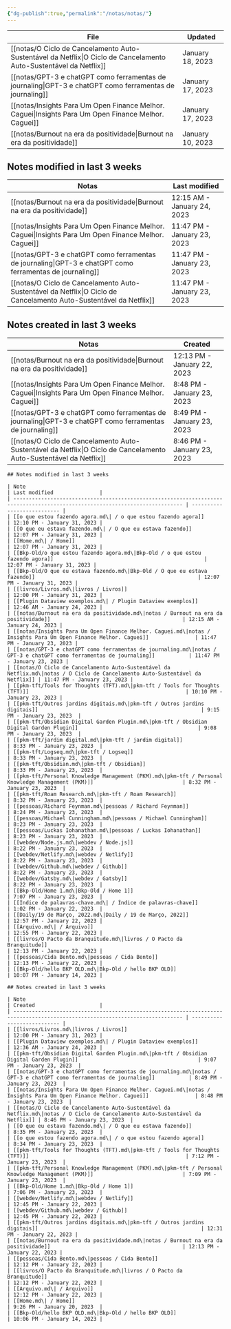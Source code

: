 ```yaml
---
{"dg-publish":true,"permalink":"/notas/notas/"}
---
```



| File                                                                                                                  | Updated          |
| --------------------------------------------------------------------------------------------------------------------- | ---------------- |
| [[notas/O Ciclo de Cancelamento Auto-Sustentável da Netflix\|O Ciclo de Cancelamento Auto-Sustentável da Netflix]] | January 18, 2023 |
| [[notas/GPT-3 e chatGPT como ferramentas de journaling\|GPT-3 e chatGPT como ferramentas de journaling]]           | January 17, 2023 |
| [[notas/Insights Para Um Open Finance Melhor. Caguei\|Insights Para Um Open Finance Melhor. Caguei]]               | January 17, 2023 |
| [[notas/Burnout na era da positividade\|Burnout na era da positividade]]                                           | January 10, 2023 |



## Notes modified in last 3 weeks

| Notas                                                                                                                 | Last modified               |
| --------------------------------------------------------------------------------------------------------------------- | --------------------------- |
| [[notas/Burnout na era da positividade\|Burnout na era da positividade]]                                           | 12:15 AM - January 24, 2023 |
| [[notas/Insights Para Um Open Finance Melhor. Caguei\|Insights Para Um Open Finance Melhor. Caguei]]               | 11:47 PM - January 23, 2023 |
| [[notas/GPT-3 e chatGPT como ferramentas de journaling\|GPT-3 e chatGPT como ferramentas de journaling]]           | 11:47 PM - January 23, 2023 |
| [[notas/O Ciclo de Cancelamento Auto-Sustentável da Netflix\|O Ciclo de Cancelamento Auto-Sustentável da Netflix]] | 11:47 PM - January 23, 2023 |



## Notes created in last 3 weeks

| Notas                                                                                                                 | Created                     |
| --------------------------------------------------------------------------------------------------------------------- | --------------------------- |
| [[notas/Burnout na era da positividade\|Burnout na era da positividade]]                                           | 12:13 PM - January 22, 2023 |
| [[notas/Insights Para Um Open Finance Melhor. Caguei\|Insights Para Um Open Finance Melhor. Caguei]]               | 8:48 PM - January 23, 2023  |
| [[notas/GPT-3 e chatGPT como ferramentas de journaling\|GPT-3 e chatGPT como ferramentas de journaling]]           | 8:49 PM - January 23, 2023  |
| [[notas/O Ciclo de Cancelamento Auto-Sustentável da Netflix\|O Ciclo de Cancelamento Auto-Sustentável da Netflix]] | 8:46 PM - January 23, 2023  |







````
## Notes modified in last 3 weeks

| Note                                                                                                                          | Last modified               |
| ----------------------------------------------------------------------------------------------------------------------------- | --------------------------- |
| [[o que estou fazendo agora.md\| / o que estou fazendo agora]]                                                                | 12:10 PM - January 31, 2023 |
| [[O que eu estava fazendo.md\| / O que eu estava fazendo]]                                                                    | 12:07 PM - January 31, 2023 |
| [[Home.md\| / Home]]                                                                                                          | 12:07 PM - January 31, 2023 |
| [[Bkp-Old/o que estou fazendo agora.md\|Bkp-Old / o que estou fazendo agora]]                                                 | 12:07 PM - January 31, 2023 |
| [[Bkp-Old/O que eu estava fazendo.md\|Bkp-Old / O que eu estava fazendo]]                                                     | 12:07 PM - January 31, 2023 |
| [[livros/Livros.md\|livros / Livros]]                                                                                         | 12:00 PM - January 31, 2023 |
| [[Plugin Dataview exemplos.md\| / Plugin Dataview exemplos]]                                                                  | 12:46 AM - January 24, 2023 |
| [[notas/Burnout na era da positividade.md\|notas / Burnout na era da positividade]]                                           | 12:15 AM - January 24, 2023 |
| [[notas/Insights Para Um Open Finance Melhor. Caguei.md\|notas / Insights Para Um Open Finance Melhor. Caguei]]               | 11:47 PM - January 23, 2023 |
| [[notas/GPT-3 e chatGPT como ferramentas de journaling.md\|notas / GPT-3 e chatGPT como ferramentas de journaling]]           | 11:47 PM - January 23, 2023 |
| [[notas/O Ciclo de Cancelamento Auto-Sustentável da Netflix.md\|notas / O Ciclo de Cancelamento Auto-Sustentável da Netflix]] | 11:47 PM - January 23, 2023 |
| [[pkm-tft/Tools for Thoughts (TFT).md\|pkm-tft / Tools for Thoughts (TFT)]]                                                   | 10:10 PM - January 23, 2023 |
| [[pkm-tft/Outros jardins digitais.md\|pkm-tft / Outros jardins digitais]]                                                     | 9:15 PM - January 23, 2023  |
| [[pkm-tft/Obsidian Digital Garden Plugin.md\|pkm-tft / Obsidian Digital Garden Plugin]]                                       | 9:08 PM - January 23, 2023  |
| [[pkm-tft/jardim digital.md\|pkm-tft / jardim digital]]                                                                       | 8:33 PM - January 23, 2023  |
| [[pkm-tft/Logseq.md\|pkm-tft / Logseq]]                                                                                       | 8:33 PM - January 23, 2023  |
| [[pkm-tft/Obsidian.md\|pkm-tft / Obsidian]]                                                                                   | 8:33 PM - January 23, 2023  |
| [[pkm-tft/Personal Knowledge Management (PKM).md\|pkm-tft / Personal Knowledge Management (PKM)]]                             | 8:32 PM - January 23, 2023  |
| [[pkm-tft/Roam Research.md\|pkm-tft / Roam Research]]                                                                         | 8:32 PM - January 23, 2023  |
| [[pessoas/Richard Feynman.md\|pessoas / Richard Feynman]]                                                                     | 8:24 PM - January 23, 2023  |
| [[pessoas/Michael Cunningham.md\|pessoas / Michael Cunningham]]                                                               | 8:23 PM - January 23, 2023  |
| [[pessoas/Luckas Iohanathan.md\|pessoas / Luckas Iohanathan]]                                                                 | 8:23 PM - January 23, 2023  |
| [[webdev/Node.js.md\|webdev / Node.js]]                                                                                       | 8:22 PM - January 23, 2023  |
| [[webdev/Netlify.md\|webdev / Netlify]]                                                                                       | 8:22 PM - January 23, 2023  |
| [[webdev/Github.md\|webdev / Github]]                                                                                         | 8:22 PM - January 23, 2023  |
| [[webdev/Gatsby.md\|webdev / Gatsby]]                                                                                         | 8:22 PM - January 23, 2023  |
| [[Bkp-Old/Home 1.md\|Bkp-Old / Home 1]]                                                                                       | 7:07 PM - January 23, 2023  |
| [[Índice de palavras-chave.md\| / Índice de palavras-chave]]                                                                  | 1:02 PM - January 22, 2023  |
| [[Daily/19 de Março, 2022.md\|Daily / 19 de Março, 2022]]                                                                     | 12:57 PM - January 22, 2023 |
| [[Arquivo.md\| / Arquivo]]                                                                                                    | 12:55 PM - January 22, 2023 |
| [[livros/O Pacto da Branquitude.md\|livros / O Pacto da Branquitude]]                                                         | 12:13 PM - January 22, 2023 |
| [[pessoas/Cida Bento.md\|pessoas / Cida Bento]]                                                                               | 12:13 PM - January 22, 2023 |
| [[Bkp-Old/hello BKP OLD.md\|Bkp-Old / hello BKP OLD]]                                                                         | 10:07 PM - January 14, 2023 |

````

````
## Notes created in last 3 weeks

| Note                                                                                                                          | Created                     |
| ----------------------------------------------------------------------------------------------------------------------------- | --------------------------- |
| [[livros/Livros.md\|livros / Livros]]                                                                                         | 12:00 PM - January 31, 2023 |
| [[Plugin Dataview exemplos.md\| / Plugin Dataview exemplos]]                                                                  | 12:36 AM - January 24, 2023 |
| [[pkm-tft/Obsidian Digital Garden Plugin.md\|pkm-tft / Obsidian Digital Garden Plugin]]                                       | 9:07 PM - January 23, 2023  |
| [[notas/GPT-3 e chatGPT como ferramentas de journaling.md\|notas / GPT-3 e chatGPT como ferramentas de journaling]]           | 8:49 PM - January 23, 2023  |
| [[notas/Insights Para Um Open Finance Melhor. Caguei.md\|notas / Insights Para Um Open Finance Melhor. Caguei]]               | 8:48 PM - January 23, 2023  |
| [[notas/O Ciclo de Cancelamento Auto-Sustentável da Netflix.md\|notas / O Ciclo de Cancelamento Auto-Sustentável da Netflix]] | 8:46 PM - January 23, 2023  |
| [[O que eu estava fazendo.md\| / O que eu estava fazendo]]                                                                    | 8:35 PM - January 23, 2023  |
| [[o que estou fazendo agora.md\| / o que estou fazendo agora]]                                                                | 8:34 PM - January 23, 2023  |
| [[pkm-tft/Tools for Thoughts (TFT).md\|pkm-tft / Tools for Thoughts (TFT)]]                                                   | 7:12 PM - January 23, 2023  |
| [[pkm-tft/Personal Knowledge Management (PKM).md\|pkm-tft / Personal Knowledge Management (PKM)]]                             | 7:09 PM - January 23, 2023  |
| [[Bkp-Old/Home 1.md\|Bkp-Old / Home 1]]                                                                                       | 7:06 PM - January 23, 2023  |
| [[webdev/Netlify.md\|webdev / Netlify]]                                                                                       | 12:45 PM - January 22, 2023 |
| [[webdev/Github.md\|webdev / Github]]                                                                                         | 12:45 PM - January 22, 2023 |
| [[pkm-tft/Outros jardins digitais.md\|pkm-tft / Outros jardins digitais]]                                                     | 12:31 PM - January 22, 2023 |
| [[notas/Burnout na era da positividade.md\|notas / Burnout na era da positividade]]                                           | 12:13 PM - January 22, 2023 |
| [[pessoas/Cida Bento.md\|pessoas / Cida Bento]]                                                                               | 12:12 PM - January 22, 2023 |
| [[livros/O Pacto da Branquitude.md\|livros / O Pacto da Branquitude]]                                                         | 12:12 PM - January 22, 2023 |
| [[Arquivo.md\| / Arquivo]]                                                                                                    | 12:12 PM - January 22, 2023 |
| [[Home.md\| / Home]]                                                                                                          | 9:26 PM - January 20, 2023  |
| [[Bkp-Old/hello BKP OLD.md\|Bkp-Old / hello BKP OLD]]                                                                         | 10:06 PM - January 14, 2023 |

````